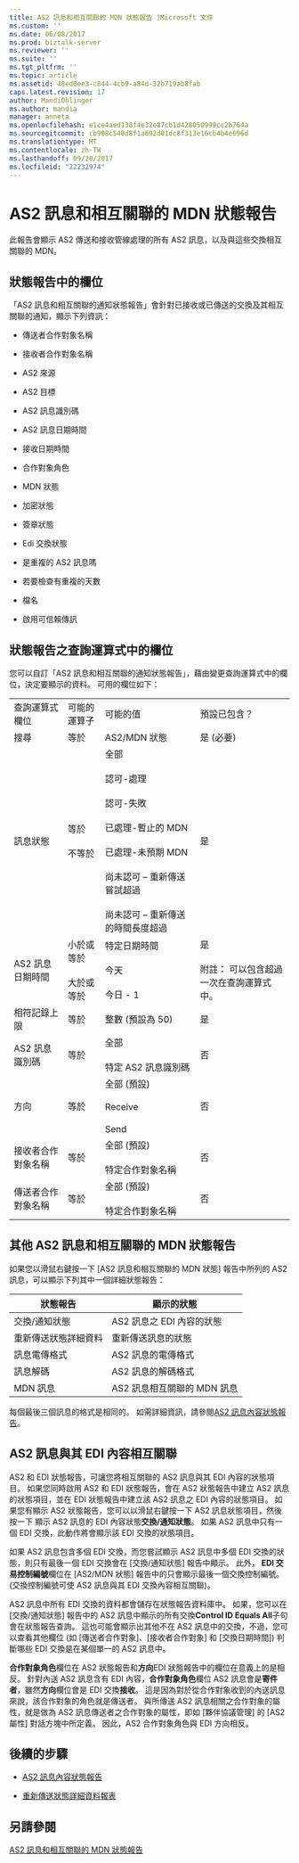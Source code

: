 ```yaml
---
title: AS2 訊息和相互關聯的 MDN 狀態報告 |Microsoft 文件
ms.custom: ''
ms.date: 06/08/2017
ms.prod: biztalk-server
ms.reviewer: ''
ms.suite: ''
ms.tgt_pltfrm: ''
ms.topic: article
ms.assetid: 48ed0ee3-c844-4cb9-a84d-32b719ab8fab
caps.latest.revision: 17
author: MandiOhlinger
ms.author: mandia
manager: anneta
ms.openlocfilehash: e1ce4aed138f4e32e87cb1d428050999cc2b764a
ms.sourcegitcommit: cb908c540d8f1a692d01dc8f313e16cb4b4e696d
ms.translationtype: MT
ms.contentlocale: zh-TW
ms.lasthandoff: 09/20/2017
ms.locfileid: "22232974"
---
```

# <a name="as2-message-and-correlated-mdn-status-report"></a>AS2 訊息和相互關聯的 MDN 狀態報告
此報告會顯示 AS2 傳送和接收管線處理的所有 AS2 訊息，以及與這些交換相互關聯的 MDN。  
  
## <a name="fields-in-the-status-report"></a>狀態報告中的欄位  
 「AS2 訊息和相互關聯的通知狀態報告」會針對已接收或已傳送的交換及其相互關聯的通知，顯示下列資訊：  
  
-   傳送者合作對象名稱  
  
-   接收者合作對象名稱  
  
-   AS2 來源  
  
-   AS2 目標  
  
-   AS2 訊息識別碼  
  
-   AS2 訊息日期時間  
  
-   接收日期時間  
  
-   合作對象角色  
  
-   MDN 狀態  
  
-   加密狀態  
  
-   簽章狀態  
  
-   Edi 交換狀態  
  
-   是重複的 AS2 訊息嗎  
  
-   若要檢查有重複的天數  
  
-   檔名  
  
-   啟用可信賴傳訊  
  
## <a name="fields-in-the-query-expression-for-the-status-report"></a>狀態報告之查詢運算式中的欄位  
 您可以自訂「AS2 訊息和相互關聯的通知狀態報告」，藉由變更查詢運算式中的欄位，決定要顯示的資料。 可用的欄位如下：  
  
|||||  
|-|-|-|-|  
|查詢運算式欄位|可能的運算子|可能的值|預設已包含？|  
|搜尋|等於|AS2/MDN 狀態|是 (必要)|  
|訊息狀態|等於<br /><br /> 不等於|全部<br /><br /> 認可-處理<br /><br /> 認可-失敗<br /><br /> 已處理-暫止的 MDN<br /><br /> 已處理-未預期 MDN<br /><br /> 尚未認可 – 重新傳送嘗試超過<br /><br /> 尚未認可 – 重新傳送的時間長度超過|是|  
|AS2 訊息日期時間|小於或等於<br /><br /> 大於或等於|特定日期時間<br /><br /> 今天<br /><br /> 今日 - 1|是<br /><br /> 附註： 可以包含超過一次在查詢運算式中。|  
|相符記錄上限|等於|整數 (預設為 50)|是|  
|AS2 訊息識別碼|等於|全部<br /><br /> 特定 AS2 訊息識別碼|否|  
|方向|等於|全部 (預設)<br /><br /> Receive<br /><br /> Send|否|  
|接收者合作對象名稱|等於|全部 (預設)<br /><br /> 特定合作對象名稱|否|  
|傳送者合作對象名稱|等於|全部 (預設)<br /><br /> 特定合作對象名稱|否|  
  
## <a name="additional-as2-message-and-correlated-mdn-status-reports"></a>其他 AS2 訊息和相互關聯的 MDN 狀態報告  
 如果您以滑鼠右鍵按一下 [AS2 訊息和相互關聯的 MDN 狀態] 報告中所列的 AS2 訊息，可以顯示下列其中一個詳細狀態報告：  
  
|狀態報告|顯示的狀態|  
|-------------------|----------------------|  
|交換/通知狀態|AS2 訊息之 EDI 內容的狀態|  
|重新傳送狀態詳細資料|重新傳送訊息的狀態|  
|訊息電傳格式|AS2 訊息的電傳格式|  
|訊息解碼|AS2 訊息的解碼格式|  
|MDN 訊息|AS2 訊息相互關聯的 MDN 訊息|  
  
 每個最後三個訊息的格式是相同的。 如需詳細資訊，請參閱[AS2 訊息內容狀態報告](../core/as2-message-content-status-reports.md)。  
  
## <a name="correlate-an-as2-message-with-its-edi-payload"></a>AS2 訊息與其 EDI 內容相互關聯  
 AS2 和 EDI 狀態報告，可讓您將相互關聯的 AS2 訊息與其 EDI 內容的狀態項目。 如果您同時啟用 AS2 和 EDI 狀態報告，會在 AS2 狀態報告中建立 AS2 訊息的狀態項目，並在 EDI 狀態報告中建立該 AS2 訊息之 EDI 內容的狀態項目。 如果您有顯示 AS2 狀態報告，您可以以滑鼠右鍵按一下 AS2 訊息狀態項目，然後按一下 顯示 AS2 訊息的 EDI 內容狀態**交換/通知狀態**。 如果 AS2 訊息中只有一個 EDI 交換，此動作將會顯示該 EDI 交換的狀態項目。  
  
 如果 AS2 訊息包含多個 EDI 交換，而您嘗試顯示 AS2 訊息中多個 EDI 交換的狀態，則只有最後一個 EDI 交換會在 [交換/通知狀態] 報告中顯示。 此外， **EDI 交易控制編號**欄位在 [AS2/MDN 狀態] 報告中的只會顯示最後一個交換控制編號。 (交換控制編號可使 AS2 訊息與其 EDI 交換內容相互關聯)。  
  
 AS2 訊息中所有 EDI 交換的資料都會儲存在狀態報告資料庫中。 如果，您可以在 [交換/通知狀態] 報告中的 AS2 訊息中顯示的所有交換**Control ID Equals All**子句會在狀態報告查詢。 這也可能會顯示出其他不在 AS2 訊息中的交換，不過，您可以查看其他欄位 (如 [傳送者合作對象]、[接收者合作對象] 和 [交換日期時間]) 判斷哪些 EDI 交換是在某個單一的 AS2 訊息中。  
  
 **合作對象角色**欄位在 AS2 狀態報告和**方向**EDI 狀態報告中的欄位在意義上的是相反。 針對內送 AS2 訊息含有 EDI 內容，**合作對象角色**欄位 AS2 訊息會是**寄件者**，雖然**方向**欄位會是 EDI 交換**接收**。 這是因為對於從合作對象收到的內送訊息來說，該合作對象的角色就是傳送者。 與所傳送 AS2 訊息相關之合作對象的屬性，就是做為 AS2 訊息傳送者之合作對象的屬性，即如 [夥伴協議管理] 的 [AS2 屬性] 對話方塊中所定義。 因此，AS2 合作對象角色與 EDI 方向相反。  
  
## <a name="next-steps"></a>後續的步驟
  
-   [AS2 訊息內容狀態報告](../core/as2-message-content-status-reports.md)  
  
-   [重新傳送狀態詳細資料報表](../core/resend-status-details-report.md)  
  
## <a name="see-also"></a>另請參閱  
 [AS2 訊息和相互關聯的 MDN 狀態報告](../core/as2-message-and-correlated-mdn-status-report.md)   
